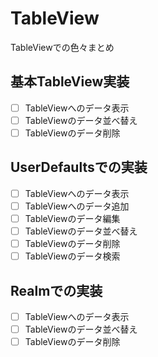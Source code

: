 # TableView

TableViewでの色々まとめ


## 基本TableView実装

- [ ] TableViewへのデータ表示
- [ ] TableViewのデータ並べ替え
- [ ] TableViewのデータ削除

## UserDefaultsでの実装

- [ ] TableViewへのデータ表示
- [ ] TableViewへのデータ追加
- [ ] TableViewのデータ編集
- [ ] TableViewのデータ並べ替え
- [ ] TableViewのデータ削除
- [ ] TableViewのデータ検索

## Realmでの実装

- [ ] TableViewへのデータ表示
- [ ] TableViewのデータ並べ替え
- [ ] TableViewのデータ削除
